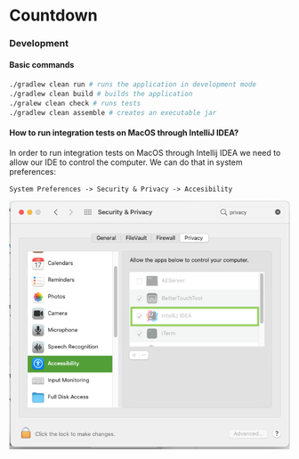 # Countdown

### Development 

#### Basic commands

```bash
./gradlew clean run # runs the application in development mode
./gradlew clean build # builds the application
./gralew clean check # runs tests
./gradlew clean assemble # creates an executable jar
```

#### How to run integration tests on MacOS through IntelliJ IDEA?
In order to run integration tests on MacOS through Intellij IDEA we 
need to allow our IDE to control the computer. We can do that in system preferences: 
```
System Preferences -> Security & Privacy -> Accesibility
```

![](img/allow-intellij-to-control-the-computer.png)


